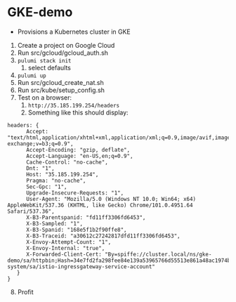 # GKE-demo

- Provisions a Kubernetes cluster in GKE

1. Create a project on Google Cloud
2. Run src/gcloud/gcloud_auth.sh
3. ```pulumi stack init```
   1. select defaults
4. ```pulumi up```
5. Run src/gcloud_create_nat.sh
6. Run src/kube/setup_config.sh
7. Test on a browser:
   1. ```http://35.185.199.254/headers```
   2. Something like this should display:
```
headers: {
      Accept: "text/html,application/xhtml+xml,application/xml;q=0.9,image/avif,image/webp,image/apng,*/*;q=0.8,application/signed-exchange;v=b3;q=0.9",
      Accept-Encoding: "gzip, deflate",
      Accept-Language: "en-US,en;q=0.9",
      Cache-Control: "no-cache",
      Dnt: "1",
      Host: "35.185.199.254",
      Pragma: "no-cache",
      Sec-Gpc: "1",
      Upgrade-Insecure-Requests: "1",
      User-Agent: "Mozilla/5.0 (Windows NT 10.0; Win64; x64) AppleWebKit/537.36 (KHTML, like Gecko) Chrome/101.0.4951.64 Safari/537.36",
      X-B3-Parentspanid: "fd11ff3306fd6453",
      X-B3-Sampled: "1",
      X-B3-Spanid: "168e5f1b2f90ffe8",
      X-B3-Traceid: "a30612c27242817dfd11ff3306fd6453",
      X-Envoy-Attempt-Count: "1",
      X-Envoy-Internal: "true",
      X-Forwarded-Client-Cert: "By=spiffe://cluster.local/ns/gke-demo/sa/httpbin;Hash=34e7fd2fa298fee84e139a53965766d55513e861a48ac1974bf5478d765be922;Subject="";URI=spiffe://cluster.local/ns/istio-system/sa/istio-ingressgateway-service-account"
   }
}
```
8. Profit
